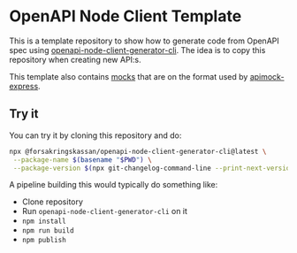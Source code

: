 # OpenAPI Node Client Template

This is a template repository to show how to generate code from OpenAPI spec using [openapi-node-client-generator-cli](https://github.com/Forsakringskassan/openapi-node-client-generator-cli). The idea is to copy this repository when creating new API:s.

This template also contains [mocks](/src/mock) that are on the format used by [apimock-express](https://github.com/Forsakringskassan/apimock-express).

## Try it

You can try it by cloning this repository and do:

```sh
npx @forsakringskassan/openapi-node-client-generator-cli@latest \
 --package-name $(basename "$PWD") \
 --package-version $(npx git-changelog-command-line --print-next-version)
```

A pipeline building this would typically do something like:

 - Clone repository
 - Run `openapi-node-client-generator-cli` on it
 - `npm install`
 - `npm run build`
 - `npm publish`
